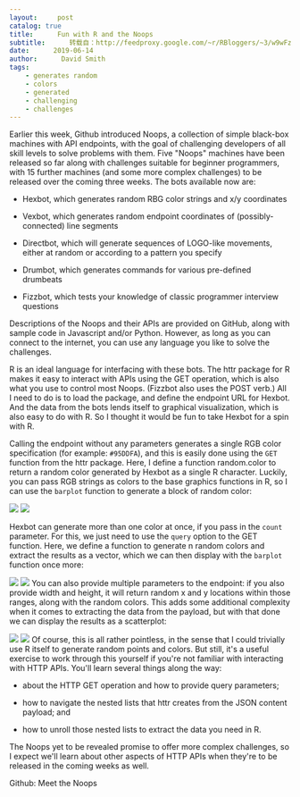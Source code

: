```yaml
---
layout:     post
catalog: true
title:      Fun with R and the Noops
subtitle:      转载自：http://feedproxy.google.com/~r/RBloggers/~3/w9wFzKJ0K3M/
date:      2019-06-14
author:      David Smith
tags:
    - generates random
    - colors
    - generated
    - challenging
    - challenges
---
```


Earlier this week, Github introduced Noops, a collection of simple black-box machines with API endpoints, with the goal of challenging developers of all skill levels to solve problems with them. Five "Noops" machines have been released so far along with challenges suitable for beginner programmers, with 15 further machines (and some more complex challenges) to be released over the coming three weeks. The bots available now are:

- Hexbot, which generates random RBG color strings and x/y coordinates

- Vexbot, which generates random endpoint coordinates of (possibly-connected) line segments

- Directbot, which will generate sequences of LOGO-like movements, either at random or according to a pattern you specify

- Drumbot, which generates commands for various pre-defined drumbeats

- Fizzbot, which tests your knowledge of classic programmer interview questions


Descriptions of the Noops and their APIs are provided on GitHub, along with sample code in Javascript and/or Python. However, as long as you can connect to the internet, you can use any language you like to solve the challenges. 

R is an ideal language for interfacing with these bots. The httr package for R makes it easy to interact with APIs using the GET operation, which is also what you use to control most Noops. (Fizzbot also uses the POST verb.) All I need to do is to load the package, and define the endpoint URL for Hexbot. And the data from the bots lends itself to graphical visualization, which is also easy to do with R. So I thought it would be fun to take Hexbot for a spin with R.





Calling the endpoint without any parameters generates a single RGB color specification (for example: `#95DDFA`), and this is easily done using the `GET` function from the httr package. Here, I define a function random.color to return a random color generated by Hexbot as a single R character. Luckily, you can pass RGB strings as colors to the base graphics functions in R, so I can use the `barplot` function to generate a block of random color:





![](https://revolution-computing.typepad.com/.a/6a010534b1db25970b0240a48efb11200d-pi?is-pending-load=1)
![](https://revolution-computing.typepad.com/.a/6a010534b1db25970b0240a48efb11200d-pi)


Hexbot can generate more than one color at once, if you pass in the `count` parameter. For this, we just need to use the `query` option to the GET function. Here, we define a function to generate n random colors and extract the results as a vector, which we can then display with the `barplot` function once more:





![](https://revolution-computing.typepad.com/.a/6a010534b1db25970b0240a48efb15200d-pi?is-pending-load=1)
![](https://revolution-computing.typepad.com/.a/6a010534b1db25970b0240a48efb15200d-pi)
You can also provide multiple parameters to the endpoint: if you also provide width and height, it will return random x and y locations within those ranges, along with the random colors. This adds some additional complexity when it comes to extracting the data from the payload, but with that done we can display the results as a scatterplot:





![](https://revolution-computing.typepad.com/.a/6a010534b1db25970b0240a48efb19200d-pi?is-pending-load=1)
![](https://revolution-computing.typepad.com/.a/6a010534b1db25970b0240a48efb19200d-pi)
Of course, this is all rather pointless, in the sense that I could trivially use R itself to generate random points and colors. But still, it's a useful exercise to work through this yourself if you're not familiar with interacting with HTTP APIs. You'll learn several things along the way:

- about the HTTP GET operation and how to provide query parameters;

- how to navigate the nested lists that httr creates from the JSON content payload; and

- how to unroll those nested lists to extract the data you need in R.


The Noops yet to be revealed promise to offer more complex challenges, so I expect we'll learn about other aspects of HTTP APIs when they're to be released in the coming weeks as well.

Github: Meet the Noops
